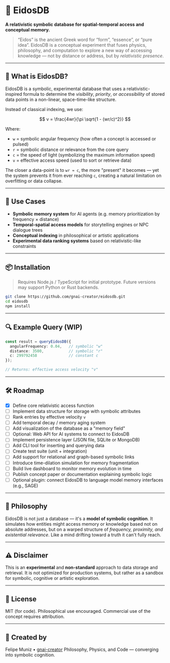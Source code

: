 # 🧬 EidosDB

**A relativistic symbolic database for spatial-temporal access and conceptual memory.**

> “Eidos” is the ancient Greek word for “form”, “essence”, or “pure idea”.
> EidosDB is a conceptual experiment that fuses physics, philosophy, and computation to explore a new way of accessing knowledge — not by distance or address, but by *relativistic presence*.

---

## 🌌 What is EidosDB?

EidosDB is a symbolic, experimental database that uses a relativistic-inspired formula to determine the *visibility*, *priority*, or *accessibility* of stored data points in a non-linear, space-time-like structure.

Instead of classical indexing, we use:

$$
v = \frac{4wr}{\pi \sqrt{1 - (wr/c)^2}}
$$

Where:

* `w` = symbolic angular frequency (how often a concept is accessed or pulsed)
* `r` = symbolic distance or relevance from the core query
* `c` = the speed of light (symbolizing the maximum information speed)
* `v` = effective access speed (used to sort or retrieve data)

The closer a data-point is to `wr ≈ c`, the more "present" it becomes — yet the system prevents it from ever reaching `c`, creating a natural limitation on overfitting or data collapse.

---

## 🧠 Use Cases

* **Symbolic memory system** for AI agents (e.g. memory prioritization by frequency × distance)
* **Temporal-spatial access models** for storytelling engines or NPC dialogue trees
* **Conceptual indexing** in philosophical or artistic applications
* **Experimental data ranking systems** based on relativistic-like constraints

---

## 📦 Installation

> Requires Node.js / TypeScript for initial prototype.
> Future versions may support Python or Rust backends.

```bash
git clone https://github.com/gnai-creator/eidosdb.git
cd eidosdb
npm install
```

---

## 🔍 Example Query (WIP)

```ts
const result = queryEidosDB({
  angularFrequency: 0.04,   // symbolic "w"
  distance: 3500,           // symbolic "r"
  c: 299792458              // constant c
});

// Returns: effective access velocity "v"
```

---

## 🛠️ Roadmap

* [x] Define core relativistic access function
* [ ] Implement data structure for storage with symbolic attributes
* [ ] Rank entries by effective velocity `v`
* [ ] Add temporal decay / memory aging system
* [ ] Add visualization of the database as a "memory field"
* [ ] Optional: Web API for AI systems to connect to EidosDB
* [ ] Implement persistence layer (JSON file, SQLite or MongoDB)
* [ ] Add CLI tool for inserting and querying data
* [ ] Create test suite (unit + integration)
* [ ] Add support for relational and graph-based symbolic links
* [ ] Introduce time-dilation simulation for memory fragmentation
* [ ] Build live dashboard to monitor memory evolution in time
* [ ] Publish concept paper or documentation explaining symbolic logic
* [ ] Optional plugin: connect EidosDB to language model memory interfaces (e.g., SAGE)

---

## 📖 Philosophy

EidosDB is not just a database — it's a **model of symbolic cognition**. It simulates how entities might access memory or knowledge based not on absolute addresses, but on a warped structure of *frequency, proximity, and existential relevance*. Like a mind drifting toward a truth it can't fully reach.

---

## ⚠️ Disclaimer

This is an **experimental** and **non-standard** approach to data storage and retrieval.
It is not optimized for production systems, but rather as a sandbox for symbolic, cognitive or artistic exploration.

---

## 📜 License

MIT (for code). Philosophical use encouraged. Commercial use of the concept requires attribution.

---

## 🧠 Created by

Felipe Muniz • [gnai-creator](https://github.com/gnai-creator)
Philosophy, Physics, and Code — converging into symbolic cognition.

